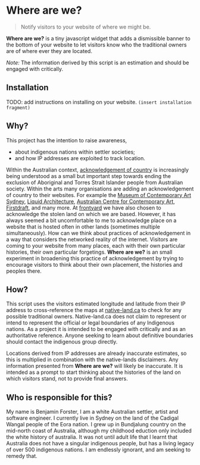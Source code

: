 # Where are we?

> Notify visitors to your website of where we might be.

**Where are we?** is a tiny javascript widget that adds a dismissible banner to the bottom of your website to let visitors know who the traditional owners are of where ever they are located.

_Note:_ The information derived by this script is an estimation and should be engaged with critically.

## Installation

TODO: add instructions on installing on your website.
`(insert installation fragment)`

## Why?

This project has the intention to raise awareness,

- about indigenous nations within settler societies;
- and how IP addresses are exploited to track location.

Within the Australian context, [acknowledgement of country](https://www.reconciliation.org.au/wp-content/uploads/2017/11/Welcome-to-and-Acknowledgement-of-Country.pdf) is increasingly being understood as a small but important step towards ending the exclusion of Aboriginal and Torres Strait Islander people from Australian society. Within the arts many organisations are adding an acknowledgement of country to their websites. For example the [Museum of Contemporary Art Sydney](www.mca.com.au), [Liquid Architecture](https://liquidarchitecture.org.au/info), [Australian Centre for Contemporary Art](https://acca.melbourne/), [Firstdraft](https://firstdraft.org.au/), and many more. At [frontyard](www.frontyardprojects.org) we have also chosen to acknowledge the stolen land on which we are based. However, it has always seemed a bit uncomfortable to me to acknowledge place on a website that is hosted often in other lands (sometimes multiple simultaneously). How can we think about practices of acknowledgement in a way that considers the networked reality of the internet. Visitors are coming to your website from many places, each with their own particular histories, their own particular forgetings. **Where are we?** is an small experiment in broadening this practice of acknowledgement by trying to encourage visitors to think about their own placement, the histories and peoples there.

## How?

This script uses the visitors estimated longitude and latitude from their IP address to cross-reference the maps at [native-land.ca](https://native-land.ca/) to check for any possible traditional owners. Native-land.ca does not claim to represent or intend to represent the official or legal boundaries of any Indigenous nations. As a project it is intended to be engaged with critically and as an authoritative reference. Anyone seeking to learn about definitive boundaries should contact the indigenous group directly.

Locations derived from IP addresses are already inaccurate estimates, so this is multiplied in combination with the native-lands disclaimers. Any information presented from **Where are we?** will likely be inaccurate. It is intended as a prompt to start thinking about the histories of the land on which visitors stand, not to provide final answers.

## Who is responsible for this?

My name is Benjamin Forster, I am a white Australian settler, artist and software engineer. I currently live in Sydney on the land of the Cadigal Wangal people of the Eora nation. I grew up in Bundjalung country on the mid-north coast of Australia, although my childhood eduction only included the white history of australia. It was not until adult life that I learnt that Australia does not have a singular indigenous people, but has a living legacy of over 500 indigenous nations. I am endlessly ignorant, and am seeking to remedy that.
